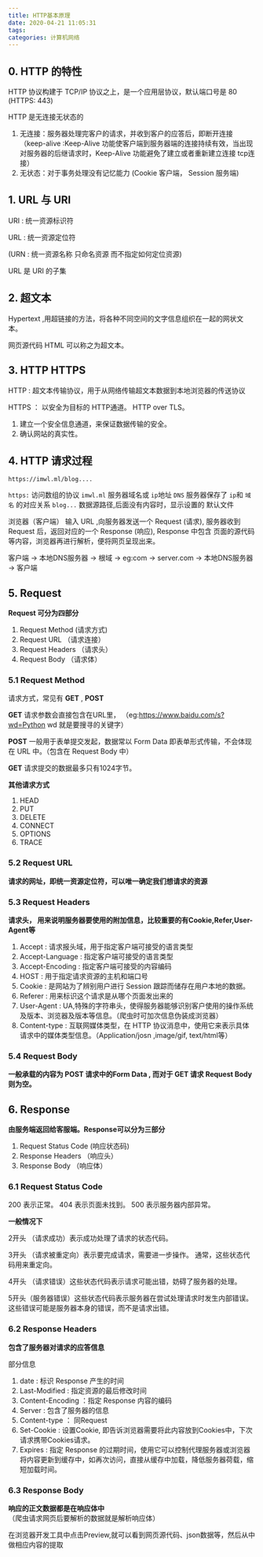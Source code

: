 ```yaml
---
title: HTTP基本原理
date: 2020-04-21 11:05:31
tags:
categories: 计算机网络
---
```



## 0. HTTP 的特性

HTTP 协议构建于 TCP/IP 协议之上，是一个应用层协议，默认端口号是 80 (HTTPS:  443)

HTTP 是无连接无状态的

1. 无连接：服务器处理完客户的请求，并收到客户的应答后，即断开连接  （keep-alive :Keep-Alive 功能使客户端到服务器端的连接持续有效，当出现对服务器的后继请求时，Keep-Alive 功能避免了建立或者重新建立连接 tcp连接）
2. 无状态：对于事务处理没有记忆能力  (Cookie 客户端， Session 服务端) 


## 1. URL 与 URI
URI : 统一资源标识符

URL : 统一资源定位符

(URN : 统一资源名称  只命名资源 而不指定如何定位资源)

URL 是 URI 的子集 


## 2. 超文本
Hypertext ,用超链接的方法，将各种不同空间的文字信息组织在一起的网状文本。

网页源代码 HTML 可以称之为超文本。 

## 3. HTTP HTTPS
HTTP : 超文本传输协议，用于从网络传输超文本数据到本地浏览器的传送协议

HTTPS ： 以安全为目标的 HTTP通道。 HTTP over TLS。
1. 建立一个安全信息通道，来保证数据传输的安全。 
2. 确认网站的真实性。

## 4. HTTP 请求过程
`https://imwl.ml/blog....`

`https:`  访问数组的协议
`imwl.ml`  服务器域名或  `ip`地址  `DNS` 服务器保存了 `ip`和 `域名` 的对应关系
`blog...`  数据源路径,后面没有内容时，显示设置的 默认文件
 
浏览器（客户端） 输入 URL ,向服务器发送一个 Request (请求), 服务器收到 Request 后，返回对应的一个 Response (响应), Response 中包含
页面的源代码等内容，浏览器再进行解析，便将网页呈现出来。
 
客户端 → 本地DNS服务器 → 根域 → eg:com → server.com →  本地DNS服务器 → 客户端

## 5. Request 
**Request 可分为四部分**
1. Request Method (请求方式)
2. Request URL （请求连接）
3. Request Headers （请求头）
4. Request Body （请求体）

### 5.1 Request Method
请求方式，常见有 **GET** , **POST**

**GET** 请求参数会直接包含在URL里， （eg:https://www.baidu.com/s?wd=Python wd 就是要搜寻的关键字）

**POST** 一般用于表单提交发起，数据常以 Form Data 即表单形式传输，不会体现在 URL 中。（包含在 Request Body 中）

**GET** 请求提交的数据最多只有1024字节。

**其他请求方式**

1. HEAD
2. PUT
3. DELETE
4. CONNECT
5. OPTIONS
6. TRACE

### 5.2 Request URL

**请求的网址，即统一资源定位符，可以唯一确定我们想请求的资源**

### 5.3 Request Headers
 
**请求头， 用来说明服务器要使用的附加信息，比较重要的有Cookie,Refer,User-Agent等**

1. Accept : 请求报头域，用于指定客户端可接受的语言类型
2. Accept-Language : 指定客户端可接受的语言类型
3. Accept-Encoding : 指定客户端可接受的内容编码
4. HOST : 用于指定请求资源的主机和端口号
5. Cookie : 是网站为了辨别用户进行 Session 跟踪而储存在用户本地的数据。
6. Referer : 用来标识这个请求是从哪个页面发出来的
7. User-Agent : UA,特殊的字符串头，使得服务器能够识别客户使用的操作系统及版本、浏览器及版本等信息。（爬虫时可加次信息伪装成浏览器）
8. Content-type : 互联网媒体类型，在 HTTP 协议消息中，使用它来表示具体请求中的媒体类型信息。（Application/josn ,image/gif, text/html等）

### 5.4 Request Body 

**一般承载的内容为 POST 请求中的Form Data , 而对于 GET 请求  Request Body 则为空。**


## 6. Response 

**由服务端返回给客服端。Response可以分为三部分**

1. Request Status Code (响应状态码)
2. Response Headers （响应头）
3. Response Body （响应体）

### 6.1 Request Status Code
200 表示正常。 404 表示页面未找到。 500 表示服务器内部异常。

**一般情况下**

2开头 （请求成功）表示成功处理了请求的状态代码。

3开头 （请求被重定向）表示要完成请求，需要进一步操作。 通常，这些状态代码用来重定向。

4开头 （请求错误）这些状态代码表示请求可能出错，妨碍了服务器的处理。

5开头（服务器错误）这些状态代码表示服务器在尝试处理请求时发生内部错误。 这些错误可能是服务器本身的错误，而不是请求出错。

### 6.2 Response Headers
**包含了服务器对请求的应答信息**

部分信息

1. date : 标识 Response 产生的时间
2. Last-Modified : 指定资源的最后修改时间
3. Content-Encoding ：指定 Response 内容的编码
4. Server : 包含了服务器的信息
5. Content-type ： 同Request
6. Set-Cookie : 设置Cookie, 即告诉浏览器需要将此内容放到Cookies中，下次请求携带Cookies请求。
7. Expires : 指定 Response 的过期时间，使用它可以控制代理服务器或浏览器将内容更新到缓存中，如再次访问，直接从缓存中加载，降低服务器荷载，缩短加载时间。



### 6.3 Response Body

**响应的正文数据都是在响应体中**
（爬虫请求网页后要解析的数据就是解析响应体）

在浏览器开发工具中点击Preview,就可以看到网页源代码、json数据等，然后从中做相应内容的提取






